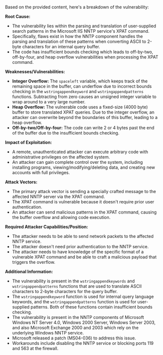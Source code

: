 Based on the provided content, here's a breakdown of the vulnerability:

**Root Cause:**

*   The vulnerability lies within the parsing and translation of user-supplied search patterns in the Microsoft IIS NNTP service's XPAT command.
*   Specifically, flaws exist in how the NNTP component handles the parsing and translation of these patterns when converting ASCII to 2-byte characters for an internal query buffer.
*   The code has insufficient bounds checking which leads to off-by-two, off-by-four, and heap overflow vulnerabilities when processing the XPAT command.

**Weaknesses/Vulnerabilities:**

*   **Integer Overflow:** The `spaceleft` variable, which keeps track of the remaining space in the buffer, can underflow due to incorrect bounds checking in the `wstringappendkeyword` and `wstringappendpatterns` functions. Subtracting from zero causes an unsigned integer variable to wrap around to a very large number.
*   **Heap Overflow:** The vulnerable code uses a fixed-size (4000 byte) buffer to store translated XPAT queries. Due to the integer overflow, an attacker can overwrite beyond the boundaries of this buffer, leading to a heap overflow.
*  **Off-by-two/Off-by-four:** The code can write 2 or 4 bytes past the end of the buffer due to the insufficient bounds checking.

**Impact of Exploitation:**

*   A remote, unauthenticated attacker can execute arbitrary code with administrative privileges on the affected system.
*   An attacker can gain complete control over the system, including installing programs, viewing/modifying/deleting data, and creating new accounts with full privileges.

**Attack Vectors:**

*   The primary attack vector is sending a specially crafted message to the affected NNTP server via the XPAT command.
*   The XPAT command is vulnerable because it doesn't require prior user authentication.
*   An attacker can send malicious patterns in the XPAT command, causing the buffer overflow and allowing code execution.

**Required Attacker Capabilities/Position:**

*   The attacker needs to be able to send network packets to the affected NNTP service.
*   The attacker doesn't need prior authentication to the NNTP service.
*   The attacker needs to have knowledge of the specific format of a vulnerable XPAT command and be able to craft a malicious payload that triggers the overflow.

**Additional Information:**

*   The vulnerability is present in the `wstringappendkeywords` and `wstringappendpatterns` functions that are used to translate ASCII characters to 2-byte characters for the query buffer.
*   The `wstringappendkeyword` function is used for internal query language keywords, and the `wstringappendpatterns` function is used for user-supplied patterns. Both of these functions contain insufficient bounds checking.
*   The vulnerability is present in the NNTP components of Microsoft Windows NT Server 4.0, Windows 2000 Server, Windows Server 2003, and also Microsoft Exchange 2000 and 2003 which rely on the underlying Windows NNTP service.
*   Microsoft released a patch (MS04-036) to address this issue.
*   Workarounds include disabling the NNTP service or blocking ports 119 and 563 at the firewall.